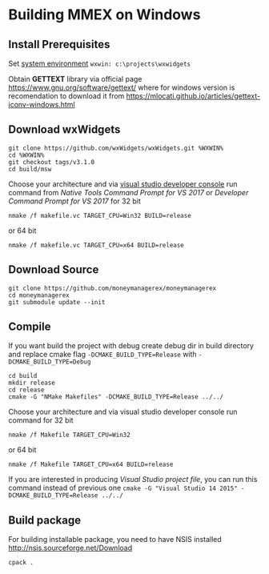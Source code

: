 # Building MMEX on Windows

## Install Prerequisites
Set [system environment](http://www.computerhope.com/issues/ch000549.htm) `wxwin: c:\projects\wxwidgets`

Obtain **GETTEXT** library via official page
https://www.gnu.org/software/gettext/
where for windows version is recomendation to download it from
https://mlocati.github.io/articles/gettext-iconv-windows.html

## Download wxWidgets

	git clone https://github.com/wxWidgets/wxWidgets.git %WXWIN%
	cd %WXWIN%
	git checkout tags/v3.1.0
	cd build/msw

Choose your architecture and via [visual studio developer console](https://msdn.microsoft.com/en-us/library/ms229859(v=vs.110).aspx) run command
from *Native Tools Command Prompt for VS 2017* or *Developer Command Prompt for VS 2017* for 32 bit

	nmake /f makefile.vc TARGET_CPU=Win32 BUILD=release
or 64 bit

	nmake /f makefile.vc TARGET_CPU=x64 BUILD=release

## Download Source
	git clone https://github.com/moneymanagerex/moneymanagerex
	cd moneymanagerex
	git submodule update --init
	
## Compile
If you want build the project with debug create debug dir in build directory
and replace cmake flag
`-DCMAKE_BUILD_TYPE=Release`
with
`-DCMAKE_BUILD_TYPE=Debug`

    cd build
    mkdir release
    cd release
    cmake -G "NMake Makefiles" -DCMAKE_BUILD_TYPE=Release ../../

Choose your architecture and via visual studio developer console run command for 32 bit

	nmake /f Makefile TARGET_CPU=Win32
or 64 bit

	nmake /f Makefile TARGET_CPU=x64 BUILD=release

If you are interested in producing *Visual Studio project file*, you can run this command instead of previous one
`cmake -G "Visual Studio 14 2015" -DCMAKE_BUILD_TYPE=Release ../../`

## Build package
For building installable package, you need to have NSIS installed http://nsis.sourceforge.net/Download

	cpack .

